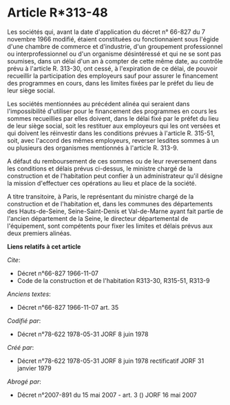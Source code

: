 # Article R*313-48

Les sociétés qui, avant la date d'application du décret n° 66-827 du 7 novembre 1966 modifié, étaient constituées ou
fonctionnaient sous l'égide d'une chambre de commerce et d'industrie, d'un groupement professionnel ou interprofessionnel ou
d'un organisme désintéressé et qui ne se sont pas soumises, dans un délai d'un an à compter de cette même date, au contrôle
prévu à l'article R. 313-30, ont cessé, à l'expiration de ce délai, de pouvoir recueillir la participation des employeurs
sauf pour assurer le financement des programmes en cours, dans les limites fixées par le préfet du lieu de leur siège social.

Les sociétés mentionnées au précédent alinéa qui seraient dans l'impossibilité d'utiliser pour le financement des programmes
en cours les sommes recueillies par elles doivent, dans le délai fixé par le préfet du lieu de leur siège social, soit les
restituer aux employeurs qui les ont versées et qui doivent les réinvestir dans les conditions prévues à l'article R. 315-51,
soit, avec l'accord des mêmes employeurs, reverser lesdites sommes à un ou plusieurs des organismes mentionnés à l'article R.
313-9.

A défaut du remboursement de ces sommes ou de leur reversement dans les conditions et délais prévus ci-dessus, le ministre
chargé de la construction et de l'habitation peut confier à un administrateur qu'il désigne la mission d'effectuer ces
opérations au lieu et place de la société.

A titre transitoire, à Paris, le représentant du ministre chargé de la construction et de l'habitation et, dans les communes
des départements des Hauts-de-Seine, Seine-Saint-Denis et Val-de-Marne ayant fait partie de l'ancien département de la Seine,
le directeur départemental de l'équipement, sont compétents pour fixer les limites et délais prévus aux deux premiers
alinéas.

**Liens relatifs à cet article**

_Cite_:

  - Décret n°66-827 1966-11-07
  - Code de la construction et de l'habitation R313-30, R315-51, R313-9

_Anciens textes_:

  - Décret n°66-827 1966-11-07 art. 35

_Codifié par_:

  - Décret n°78-622 1978-05-31 JORF 8 juin 1978

_Créé par_:

  - Décret n°78-622 1978-05-31 JORF 8 juin 1978 rectificatif JORF 31 janvier 1979

_Abrogé par_:

  - Décret n°2007-891 du 15 mai 2007 - art. 3 () JORF 16 mai 2007
